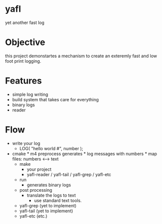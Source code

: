 # yafl
yet another fast log
# Objective
this project demonstartes a mechanism to create an exteremly fast and low foot print logging.
# Features
* simple log writing
* build system that takes care for everything
* binary logs
* reader
# Flow
* write your log
	* LOG( "hello world #", number );
* cmake
		* m4 preprocess generates
  		* log messages with numbers
  		* map files: numbers <--> text   
 	* make
  		* your project
  		* yafl-reader / yafl-tail / yafl-grep / yafl-etc
 	* run
  		* generates binary logs
 	* post processing
  		* translate the logs to text
   			* use standard text tools.
  * yafl-grep (yet to implement)  
  * yafl-tail (yet to implement)
  * yafl-etc (etc.)
